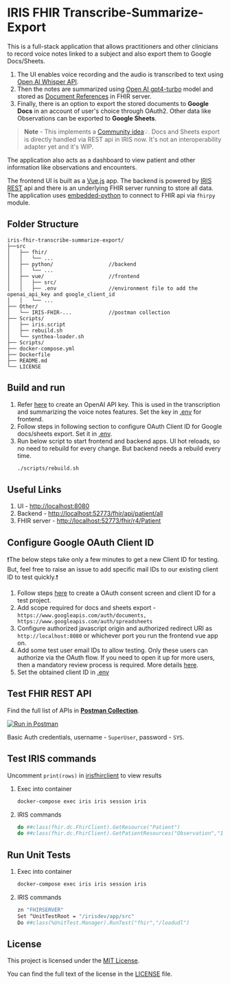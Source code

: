 # IRIS FHIR Transcribe-Summarize-Export



This is a full-stack application that allows practitioners and other clinicians to record voice notes linked to a subject and also export them to Google Docs/Sheets. 

1. The UI enables voice recording and the audio is transcribed to text using [Open AI Whisper API](https://openai.com/research/whisper).
2. Then the notes are summarized using [Open AI gpt4-turbo](https://platform.openai.com/docs/models/gpt-4) model and stored as [Document References](https://build.fhir.org/documentreference.html) in FHIR server. 
3. Finally, there is an option to export the stored documents to **Google Docs** in an account of user's choice through OAuth2. Other data like Observations can be exported to **Google Sheets**.

> **Note** - This implements a [Community idea](https://ideas.intersystems.com/ideas/DPI-I-197)💡. Docs and Sheets export is directly handled via REST api in IRIS now. It's not an interoperability adapter yet and it's WIP.

The application also acts as a dashboard to view patient and other information like observations and encounters.

The frontend UI is built as a [Vue.js](src/vue) app. The backend is powered by [IRIS REST](src/fhir/Rest.cls) api and there is an underlying FHIR server running to store all data. The application uses [embedded-python](src/python) to connect to FHIR api via `fhirpy` module.

## Folder Structure

```
iris-fhir-transcribe-summarize-export/
├──src
│   ├── fhir/
│   │   └── ...
│   ├── python/                  //backend
│   │   └── ...
│   ├── vue/                     //frontend
│   │   ├── src/
│   │   ├── .env                 //environment file to add the openai_api_key and google_client_id
│   │   └── ...
├── Other/
│   └── IRIS-FHIR-...            //postman collection
├── Scripts/
│   ├── iris.script
│   ├── rebuild.sh
│   └── synthea-loader.sh
├── Scripts/
├── docker-compose.yml
├── Dockerfile
├── README.md
└── LICENSE
```

## Build and run
1. Refer [here](https://www.howtogeek.com/885918/how-to-get-an-openai-api-key/) to create an OpenAI API key. This is used in the transcription and summarizing the voice notes features. Set the key in [.env](src/vue/.env) for frontend.
2. Follow steps in following section to configure OAuth Client ID for Google docs/sheets export. Set it in [.env](src/vue/.env).
3. Run below script to start frontend and backend apps. UI hot reloads, so no need to rebuild for every change. But backend needs a rebuild every time.
    ```bash
    ./scripts/rebuild.sh
    ```

## Useful Links

1. UI - [http://localhost:8080](http://localhost:8080)
2. Backend - [http://localhost:52773/fhir/api/patient/all](http://localhost:52773/fhir/api/patient/all)
3. FHIR server - [http://localhost:52773/fhir/r4/Patient](http://localhost:52773/fhir/r4/Patient)

## Configure Google OAuth Client ID
❗The below steps take only a few minutes to get a new Client ID for testing. But, feel free to raise an issue to add specific mail IDs to our existing client ID to test quickly.❗

1. Follow steps [here](https://support.google.com/cloud/answer/6158849?hl=en#zippy=%2Cweb-applications) to create a OAuth consent screen and client ID for a test project.
2. Add scope required for docs and sheets export - `https://www.googleapis.com/auth/documents, https://www.googleapis.com/auth/spreadsheets`
3. Configure authorized javascript origin and authorized redirect URI as `http://localhost:8080` or whichever port you run the frontend vue app on.
4. Add some test user email IDs to allow testing. Only these users can authorize via the OAuth flow. If you need to open it up for more users, then a mandatory review process is required. More details [here](https://support.google.com/cloud/answer/10311615?hl=en).
5. Set the obtained client ID in [.env](src/vue/.env)

## Test FHIR REST API

Find the full list of APIs in **[Postman Collection](other/IRIS-FHIR-Transcribe-Summarize-Export.postman_collection.json)**.

[![Run in Postman](https://run.pstmn.io/button.svg)](https://god.gw.postman.com/run-collection/4063768-a7212431-7f08-4c21-98e9-50910ec4de87?action=collection%2Ffork&source=rip_markdown&collection-url=entityId%3D4063768-a7212431-7f08-4c21-98e9-50910ec4de87%26entityType%3Dcollection%26workspaceId%3D25acb8ff-3238-4dda-9e3c-e63d0b25c0c3)

Basic Auth credentials, username - `SuperUser`, password - `SYS`. 

## Test IRIS commands
Uncomment `print(rows)` in [irisfhirclient](src/python/irisfhirclient.py) to view results

1. Exec into container
    ```bash
    docker-compose exec iris iris session iris
    ```
2. IRIS commands
    ```bash
    do ##class(fhir.dc.FhirClient).GetResource("Patient")
    do ##class(fhir.dc.FhirClient).GetPatientResources("Observation","1")
    ```

## Run Unit Tests
1. Exec into container
    ```bash
    docker-compose exec iris iris session iris
    ```
2. IRIS commands
    ```bash
    zn "FHIRSERVER"
    Set ^UnitTestRoot = "/irisdev/app/src"
    Do ##class(%UnitTest.Manager).RunTest("fhir","/loadudl")
    ```

## License

This project is licensed under the [MIT License](LICENSE).

You can find the full text of the license in the [LICENSE](LICENSE) file.

